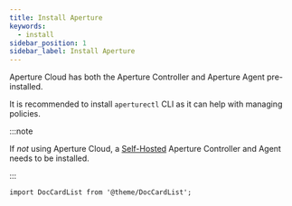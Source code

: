 ```yaml
---
title: Install Aperture
keywords:
  - install
sidebar_position: 1
sidebar_label: Install Aperture
---
```


Aperture Cloud has both the Aperture Controller and Aperture Agent
pre-installed.

It is recommended to install `aperturectl` CLI as it can help with managing
policies.

:::note

If _not_ using Aperture Cloud, a [Self-Hosted][Self-Hosting] Aperture Controller
and Agent needs to be installed.

:::

[Self-Hosting]: /get-started/self-hosting/self-hosting.md

```mdx-code-block
import DocCardList from '@theme/DocCardList';
```

<DocCardList />
